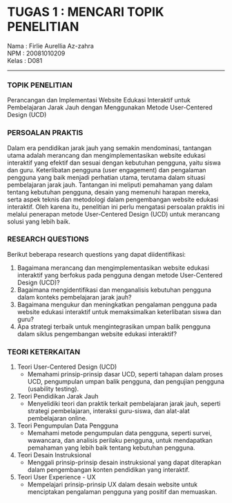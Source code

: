 # TUGAS 1 : MENCARI TOPIK PENELITIAN

Nama  : Firlie Aurellia Az-zahra <br>
NPM   : 20081010209 <br>
Kelas : D081 <hr>

### TOPIK PENELITIAN 
Perancangan dan Implementasi Website Edukasi Interaktif untuk Pembelajaran Jarak Jauh dengan Menggunakan Metode User-Centered Design (UCD)

### PERSOALAN PRAKTIS
  Dalam era pendidikan jarak jauh yang semakin mendominasi, tantangan utama adalah merancang dan mengimplementasikan website edukasi interaktif yang efektif dan sesuai dengan kebutuhan pengguna, yaitu siswa dan guru. Keterlibatan pengguna (user engagement) dan pengalaman pengguna yang baik menjadi perhatian utama, terutama dalam situasi pembelajaran jarak jauh. Tantangan ini meliputi pemahaman yang dalam tentang kebutuhan pengguna, desain yang memenuhi harapan mereka, serta aspek teknis dan metodologi dalam pengembangan website edukasi interaktif. Oleh karena itu, penelitian ini perlu mengatasi persoalan praktis ini melalui penerapan metode User-Centered Design (UCD) untuk merancang solusi yang lebih baik.
### RESEARCH QUESTIONS
Berikut beberapa research questions yang dapat diidentifikasi:
1. Bagaimana merancang dan mengimplementasikan website edukasi interaktif yang berfokus pada pengguna dengan metode User-Centered Design (UCD)?
2. Bagaimana mengidentifikasi dan menganalisis kebutuhan pengguna dalam konteks pembelajaran jarak jauh?
3. Bagaimana mengukur dan meningkatkan pengalaman pengguna pada website edukasi interaktif untuk memaksimalkan keterlibatan siswa dan guru?
4. Apa strategi terbaik untuk mengintegrasikan umpan balik pengguna dalam siklus pengembangan website edukasi interaktif?


### TEORI KETERKAITAN
1. Teori User-Centered Design (UCD)
   * Memahami prinsip-prinsip dasar UCD, seperti tahapan dalam proses UCD, pengumpulan umpan balik pengguna, dan pengujian pengguna (usability testing).
2. Teori Pendidikan Jarak Jauh
   * Menyelidiki teori dan praktik terkait pembelajaran jarak jauh, seperti strategi pembelajaran, interaksi guru-siswa, dan alat-alat pembelajaran online.
3. Teori Pengumpulan Data Pengguna
   * Memahami metode pengumpulan data pengguna, seperti survei, wawancara, dan analisis perilaku pengguna, untuk mendapatkan pemahaman yang lebih baik tentang kebutuhan pengguna.
4. Teori Desain Instruksional
   * Menggali prinsip-prinsip desain instruksional yang dapat diterapkan dalam pengembangan konten pendidikan yang interaktif.
5. Teori User Experience - UX
   * Mempelajari prinsip-prinsip UX dalam desain website untuk menciptakan pengalaman pengguna yang positif dan memuaskan. 
